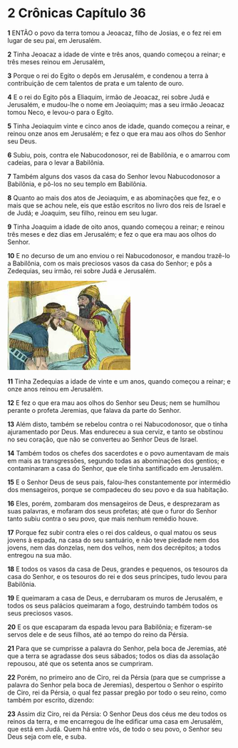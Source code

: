 # 2 Crônicas Capítulo 36

**1** 	ENTÃO o povo da terra tomou a Jeoacaz, filho de Josias, e o fez rei em lugar de seu pai, em Jerusalém.

**2** 	Tinha Jeoacaz a idade de vinte e três anos, quando começou a reinar; e três meses reinou em Jerusalém,

**3** 	Porque o rei do Egito o depôs em Jerusalém, e condenou a terra à contribuição de cem talentos de prata e um talento de ouro.

**4** 	E o rei do Egito pôs a Eliaquim, irmão de Jeoacaz, rei sobre Judá e Jerusalém, e mudou-lhe o nome em Jeoiaquim; mas a seu irmão Jeoacaz tomou Neco, e levou-o para o Egito.

**5** 	Tinha Jeoiaquim vinte e cinco anos de idade, quando começou a reinar, e reinou onze anos em Jerusalém; e fez o que era mau aos olhos do Senhor seu Deus.

**6** 	Subiu, pois, contra ele Nabucodonosor, rei de Babilônia, e o amarrou com cadeias, para o levar a Babilônia.

**7** 	Também alguns dos vasos da casa do Senhor levou Nabucodonosor a Babilônia, e pô-los no seu templo em Babilônia.

**8** 	Quanto ao mais dos atos de Jeoiaquim, e as abominações que fez, e o mais que se achou nele, eis que estão escritos no livro dos reis de Israel e de Judá; e Joaquim, seu filho, reinou em seu lugar.

**9** 	Tinha Joaquim a idade de oito anos, quando começou a reinar; e reinou três meses e dez dias em Jerusalém; e fez o que era mau aos olhos do Senhor.

**10** 	E no decurso de um ano enviou o rei Nabucodonosor, e mandou trazê-lo a Babilônia, com os mais preciosos vasos da casa do Senhor; e pôs a Zedequias, seu irmão, rei sobre Judá e Jerusalém.

![](../Images/SweetPublishing/12-24-5.jpg) 

**11** 	Tinha Zedequias a idade de vinte e um anos, quando começou a reinar; e onze anos reinou em Jerusalém.

**12** 	E fez o que era mau aos olhos do Senhor seu Deus; nem se humilhou perante o profeta Jeremias, que falava da parte do Senhor.

**13** 	Além disto, também se rebelou contra o rei Nabucodonosor, que o tinha ajuramentado por Deus. Mas endureceu a sua cerviz, e tanto se obstinou no seu coração, que não se converteu ao Senhor Deus de Israel.

**14** 	Também todos os chefes dos sacerdotes e o povo aumentavam de mais em mais as transgressões, segundo todas as abominações dos gentios; e contaminaram a casa do Senhor, que ele tinha santificado em Jerusalém.

**15** 	E o Senhor Deus de seus pais, falou-lhes constantemente por intermédio dos mensageiros, porque se compadeceu do seu povo e da sua habitação.

**16** 	Eles, porém, zombaram dos mensageiros de Deus, e desprezaram as suas palavras, e mofaram dos seus profetas; até que o furor do Senhor tanto subiu contra o seu povo, que mais nenhum remédio houve.

**17** 	Porque fez subir contra eles o rei dos caldeus, o qual matou os seus jovens à espada, na casa do seu santuário, e não teve piedade nem dos jovens, nem das donzelas, nem dos velhos, nem dos decrépitos; a todos entregou na sua mão.

**18** 	E todos os vasos da casa de Deus, grandes e pequenos, os tesouros da casa do Senhor, e os tesouros do rei e dos seus príncipes, tudo levou para Babilônia.

**19** 	E queimaram a casa de Deus, e derrubaram os muros de Jerusalém, e todos os seus palácios queimaram a fogo, destruindo também todos os seus preciosos vasos.

**20** 	E os que escaparam da espada levou para Babilônia; e fizeram-se servos dele e de seus filhos, até ao tempo do reino da Pérsia.

**21** 	Para que se cumprisse a palavra do Senhor, pela boca de Jeremias, até que a terra se agradasse dos seus sábados; todos os dias da assolação repousou, até que os setenta anos se cumpriram.

**22** 	Porém, no primeiro ano de Ciro, rei da Pérsia (para que se cumprisse a palavra do Senhor pela boca de Jeremias), despertou o Senhor o espírito de Ciro, rei da Pérsia, o qual fez passar pregão por todo o seu reino, como também por escrito, dizendo:

**23** 	Assim diz Ciro, rei da Pérsia: O Senhor Deus dos céus me deu todos os reinos da terra, e me encarregou de lhe edificar uma casa em Jerusalém, que está em Judá. Quem há entre vós, de todo o seu povo, o Senhor seu Deus seja com ele, e suba.

